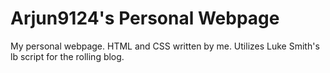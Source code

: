 # Arjun9124's Personal Webpage
My personal webpage. HTML and CSS written by me. Utilizes Luke Smith's lb script for the rolling blog.
